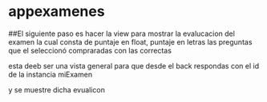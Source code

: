 # appexamenes

##El siguiente paso es hacer la view para mostrar la evalucacion del examen la cual consta de 
puntaje en float, puntaje en letras
las preguntas que el seleccionó  compraradas con las correctas

esta deeb ser una vista general para que desde el back respondas con el id de la instancia miExamen

y se muestre dicha evualicon 
